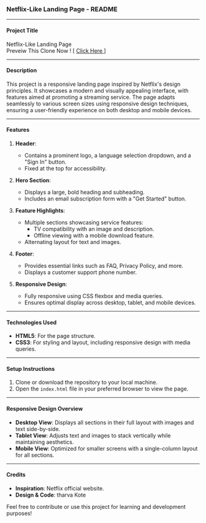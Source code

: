 ### Netflix-Like Landing Page - README

---

#### **Project Title**  
Netflix-Like Landing Page<br>
Preveiw This Clone Now ! [ [ Click Here ](http://atharvkote.github.io/Website-Clones/) ]

---

#### **Description**  
This project is a responsive landing page inspired by Netflix's design principles. It showcases a modern and visually appealing interface, with features aimed at promoting a streaming service. The page adapts seamlessly to various screen sizes using responsive design techniques, ensuring a user-friendly experience on both desktop and mobile devices.

---

#### **Features**
1. **Header**:
   - Contains a prominent logo, a language selection dropdown, and a "Sign In" button.
   - Fixed at the top for accessibility.

2. **Hero Section**:
   - Displays a large, bold heading and subheading.
   - Includes an email subscription form with a "Get Started" button.

3. **Feature Highlights**:
   - Multiple sections showcasing service features:
     - TV compatibility with an image and description.
     - Offline viewing with a mobile download feature.
   - Alternating layout for text and images.

4. **Footer**:
   - Provides essential links such as FAQ, Privacy Policy, and more.
   - Displays a customer support phone number.

5. **Responsive Design**:
   - Fully responsive using CSS flexbox and media queries.
   - Ensures optimal display across desktop, tablet, and mobile devices.

---

#### **Technologies Used**
- **HTML5**: For the page structure.
- **CSS3**: For styling and layout, including responsive design with media queries.

---

#### **Setup Instructions**
1. Clone or download the repository to your local machine.
2. Open the `index.html` file in your preferred browser to view the page.

---

#### **Responsive Design Overview**
- **Desktop View**: Displays all sections in their full layout with images and text side-by-side.
- **Tablet View**: Adjusts text and images to stack vertically while maintaining aesthetics.
- **Mobile View**: Optimized for smaller screens with a single-column layout for all sections.

---


#### **Credits**
- **Inspiration**: Netflix official website.
- **Design & Code**: tharva Kote

Feel free to contribute or use this project for learning and development purposes!
